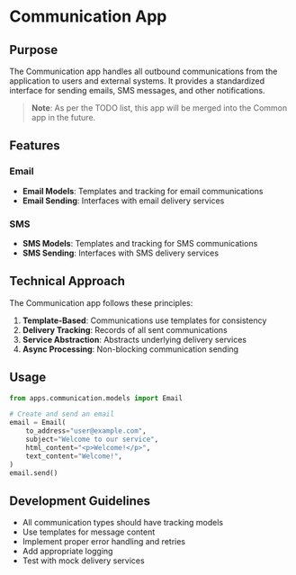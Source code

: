 # Communication App

## Purpose

The Communication app handles all outbound communications from the application to users and external systems. It provides a standardized interface for sending emails, SMS messages, and other notifications.

> **Note**: As per the TODO list, this app will be merged into the Common app in the future.

## Features

### Email

- **Email Models**: Templates and tracking for email communications
- **Email Sending**: Interfaces with email delivery services

### SMS

- **SMS Models**: Templates and tracking for SMS communications
- **SMS Sending**: Interfaces with SMS delivery services

## Technical Approach

The Communication app follows these principles:

1. **Template-Based**: Communications use templates for consistency
2. **Delivery Tracking**: Records of all sent communications
3. **Service Abstraction**: Abstracts underlying delivery services
4. **Async Processing**: Non-blocking communication sending

## Usage

```python
from apps.communication.models import Email

# Create and send an email
email = Email(
    to_address="user@example.com",
    subject="Welcome to our service",
    html_content="<p>Welcome!</p>",
    text_content="Welcome!",
)
email.send()
```

## Development Guidelines

- All communication types should have tracking models
- Use templates for message content
- Implement proper error handling and retries
- Add appropriate logging
- Test with mock delivery services